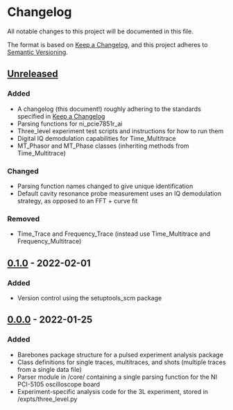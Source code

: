 # Changelog

All notable changes to this project will be documented in this file.

The format is based on [Keep a Changelog](https://keepachangelog.com/en/1.0.0/),
and this project adheres to [Semantic Versioning](https://semver.org/spec/v2.0.0.html).

## [Unreleased]

### Added

- A changelog (this document!) roughly adhering to the standards specified in [Keep a Changelog](https://keepachangelog.com/en/1.0.0/)
- Parsing functions for ni_pcie7851r_ai
- Three_level experiment test scripts and instructions for how to run them
- Digital IQ demodulation capabilities for Time_Multitrace
- MT_Phasor and MT_Phase classes (inheriting methods from Time_Multitrace)

### Changed
- Parsing function names changed to give unique identification
- Default cavity resonance probe measurement uses an IQ demodulation strategy, as opposed to an FFT + curve fit

### Removed
- Time_Trace and Frequency_Trace (instead use Time_Multitrace and Frequency_Multitrace)

## [0.1.0] - 2022-02-01

### Added

- Version control using the setuptools_scm package

## [0.0.0] - 2022-01-25

### Added

- Barebones package structure for a pulsed experiment analysis package
- Class definitions for single traces, multitraces, and shots (multiple traces from a single data file)
- Parser module in /core/ containing a single parsing function for the NI PCI-5105 oscilloscope board
- Experiment-specific analysis code for the 3L experiment, stored in /expts/three_level.py

[Unreleased]: https://github.com/dylan-j-young/thompson-pulsed/compare/v0.1.0...HEAD
[0.1.0]: https://github.com/dylan-j-young/thompson-pulsed/compare/v0.0.0...v0.1.0
[0.0.0]: https://github.com/dylan-j-young/thompson-pulsed/tree/v0.0.0